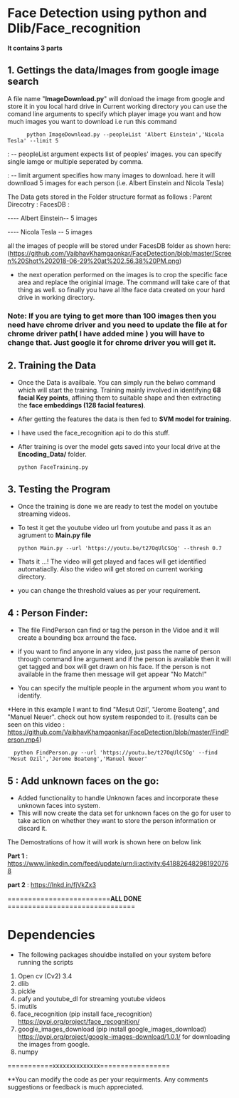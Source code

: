 # Face Detection using python and Dlib/Face_recognition

__It contains 3 parts__

## 1. Gettings the data/Images from google image search
  A file name "**ImageDownload.py**" will donload the image from google and store it in you local hard drive in Current working directory
  you can use the comand line arguments to specify which player image you want and how much images you want to download
  i.e run this command 
  
          python ImageDownload.py --peopleList 'Albert Einstein','Nicola Tesla' --limit 5 
          
   : -- peopleList argument expects list of peoples' images. you can specify single iamge or multiple seperated by comma.
   
   : -- limit argument specifies how many images to download. here it will downlload 5 images for each person (i.e. Albert Einstein and Nicola Tesla)

The Data gets stored in the Folder structure format as follows :
Parent Direcotry : 
FacesDB : 

---- Albert Einstein-- 5 images 

---- Nicola Tesla -- 5 images
   
all the images of people will be stored under FacesDB folder as shown here: (https://github.com/VaibhavKhamgaonkar/FaceDetection/blob/master/Screen%20Shot%202018-06-29%20at%202.56.38%20PM.png)
* the next operation performed on the images is to crop the specific face area and replace the originial image. The command will take care of that thing as well. so finally you have al lthe face data created on your hard drive in working directory.


### Note: If you are tying to get more than 100 images then you need have **chrome driver** and you need to update the file at for chrome driver path( I have added mine ) you will have to change that. Just google it for chrome driver you will get it.

## 2. Training the Data

* Once the Data is availbale. You can simply run the belwo command which will start the training. Training mainly involved in identifying **68 facial Key points**, affining them to suitable shape and then extracting the **face embeddings (128 facial features)**.
* After getting the features the data is then fed to **SVM model for training.** 

* I have used the face_recognition api to do this stuff.

* After training is over the model gets saved into your local drive at the **Encoding_Data/** folder.
        
      python FaceTraining.py


## 3. Testing the Program

* Once the training is done we are ready to test the model on youtube streaming videos.
* To test it get the youtube video url from youtube and pass it as an agrument to **Main.py file**

      python Main.py --url 'https://youtu.be/t27OqUlCSOg' --thresh 0.7
      
* Thats it ...! The video will get played and faces will get identified automatiaclly. Also the video will get stored on current working directory.

* you can change the threshold values as per your requirement.


## 4 : Person Finder:

* The file FindPerson can find or tag the person in the Vidoe and it will create a bounding box arround the face. 
* if you want to find anyone in any video, just pass the name of person through command line argument and if the person is available then it will get tagged and box will get drawn on his face. If the person is not available in the frame then message will get appear "No Match!"
 
* You can specify the multiple people in the argument whom you want to identify.

*Here in this example I want to find  "Mesut Ozil',  "Jerome Boateng",  and "Manuel Neuer". check out how system responded to it. (results can be seen on this video : https://github.com/VaibhavKhamgaonkar/FaceDetection/blob/master/FindPerson.mp4)

      python FindPerson.py --url 'https://youtu.be/t27OqUlCSOg' --find 'Mesut Ozil','Jerome Boateng','Manuel Neuer'
      
      
## 5 : Add unknown faces on the go:
* Added functionality to handle Unknown faces and incorporate these unknown faces into system. 
* This will now create the data set for unknown faces on the go for user to take action on whether they want to store the person information or discard it.

The Demostrations of how it will work is shown here on below link

**Part 1** : https://www.linkedin.com/feed/update/urn:li:activity:6418826482981920768

**part 2** : https://lnkd.in/fjVkZx3

=========================**ALL DONE** ===============================

# Dependencies 

* The following packages shouldbe installed on your system before running the scripts

1. Open cv (Cv2) 3.4
2. dlib
3. pickle
4. pafy and youtube_dl for streaming youtube videos
5. imutils
6. face_recognition (pip install face_recognition) https://pypi.org/project/face_recognition/
7. google_images_download (pip install google_images_download) https://pypi.org/project/google-images-download/1.0.1/ for downloading the images from google.
8. numpy

===========xxxxxxxxxxxxxx=================


**You can modify the code as per your requirments. Any comments suggestions or feedback is much appreciated.


